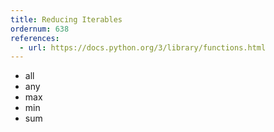 ```yaml
---
title: Reducing Iterables
ordernum: 638
references:
  - url: https://docs.python.org/3/library/functions.html
---
```



- all
- any
- max
- min
- sum
